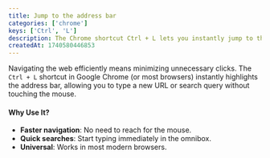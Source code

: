 ```yaml
---
title: Jump to the address bar
categories: ['chrome']
keys: ['Ctrl', 'L']
description: The Chrome shortcut Ctrl + L lets you instantly jump to the address bar, making it easy to search or enter a new URL without using your mouse.
createdAt: 1740580446853
---
```


Navigating the web efficiently means minimizing unnecessary clicks. The `Ctrl + L` shortcut in Google Chrome (or most browsers) instantly highlights the address bar, allowing you to type a new URL or search query without touching the mouse.

#### Why Use It?
- **Faster navigation**: No need to reach for the mouse.  
- **Quick searches**: Start typing immediately in the omnibox.  
- **Universal**: Works in most modern browsers.  
